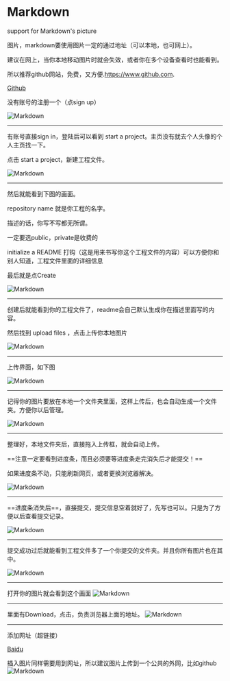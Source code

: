 # Markdown
support for Markdown's picture


图片，markdown要使用图片一定的通过地址（可以本地，也可网上）。

建议在网上，当你本地移动图片时就会失效，或者你在多个设备查看时也能看到。

所以推荐github网站，免费，又方便.https://www.github.com.

[Github](https://www.github.com)

没有账号的注册一个（点sign up）

![Markdown](https://raw.githubusercontent.com/stm233/Markdown/master/helpDoc/1.png)

---

有账号直接sign in，登陆后可以看到 start a project。主页没有就去个人头像的个人主页找一下。

点击  start a project，新建工程文件。

![Markdown](https://raw.githubusercontent.com/stm233/Markdown/master/helpDoc/2.png)

---

然后就能看到下图的画面。

repository name 就是你工程的名字。

描述的话，你写不写都无所谓。

一定要选public，private是收费的

initialize a README 打钩（这是用来书写你这个工程文件的内容）可以方便你和别人知道，工程文件里面的详细信息

最后就是点Create



![Markdown](https://raw.githubusercontent.com/stm233/Markdown/master/helpDoc/4.png)

---

创建后就能看到你的工程文件了，readme会自己默认生成你在描述里面写的内容。

然后找到 upload files ，点击上传你本地图片


![Markdown](https://raw.githubusercontent.com/stm233/Markdown/master/helpDoc/3.png)

---

上传界面，如下图

![Markdown](https://raw.githubusercontent.com/stm233/Markdown/master/helpDoc/5.png)

---

记得你的图片要放在本地一个文件夹里面，这样上传后，也会自动生成一个文件夹。方便你以后管理。

![Markdown](https://raw.githubusercontent.com/stm233/Markdown/master/helpDoc/6.png)

---

整理好，本地文件夹后，直接拖入上传框，就会自动上传。

==注意一定要看到进度条，而且必须要等进度条走完消失后才能提交！==

如果进度条不动，只能刷新网页，或者更换浏览器解决。

![Markdown](https://raw.githubusercontent.com/stm233/Markdown/master/helpDoc/7.png)

---

==进度条消失后==，直接提交，提交信息空着就好了，先写也可以。只是为了方便以后查看提交记录。

![Markdown](https://raw.githubusercontent.com/stm233/Markdown/master/helpDoc/8.png)

---

提交成功过后就能看到工程文件多了一个你提交的文件夹。并且你所有图片也在其中。

![Markdown](https://raw.githubusercontent.com/stm233/Markdown/master/helpDoc/9.png)

---

打开你的图片就会看到这个画面
![Markdown](https://raw.githubusercontent.com/stm233/Markdown/master/helpDoc/10.png)


---
里面有Download，点击，负责浏览器上面的地址。
![Markdown](https://raw.githubusercontent.com/stm233/Markdown/master/helpDoc/11.png)

---
添加网址（超链接）

[Baidu](www.baidu.com "百度一下，你就知道" )

插入图片同样需要用到网址，所以建议图片上传到一个公共的外网，比如github
![Markdown](https://images0.cnblogs.com/blog/404392/201501/122257231047591.jpg)


